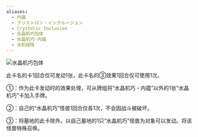 ```yaml
---
aliases:
  - 内蕴
  - クリストロン・インクルージョン
  - Crystolic Inclusion
  - 水晶机巧包体
  - 水晶机巧·内蕴
  - 水机绿阵
---
```

![水晶机巧包体](https://cdn.233.momobako.com/ygopro/pics/31552317.jpg)

此卡名的卡1回合仅可发动1张，此卡名的③效果1回合仅可使用1次。

①：作为此卡发动时的效果处理，可从牌组将“水晶机巧・内蕴”以外的1张“水晶机巧”卡加入手牌。

②：自己的“水晶机巧”怪兽1回合仅各1次，不会因战斗被破坏。

③：将墓地的此卡除外，以自己墓地的1只“水晶机巧”怪兽为对象可以发动。将该怪兽特殊召唤。

